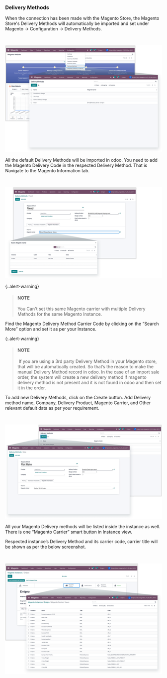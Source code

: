 
### Delivery Methods



When the connection has been made with the Magento Store, the Magento Store's Delivery Methods will automatically be imported and set under Magento -> Configuration -> Delivery Methods.


 


![](./images/4-9-3-1.png)


All the default Delivery Methods will be imported in odoo. You need to add the Magento Delivery Code in the respected Delivery Method. That is Navigate to the Magento Information tab.


 


![](./images/4-9-3-2.png)



{:.alert-warning} 
> 
> #### NOTE
> 
> You Can't set this same Magento carrier with multiple Delivery Methods for the same Magento Instance.
> 
> 
> 


Find the Magento Delivery Method Carrier Code by clicking on the “Search More” option and set it as per your Instance.



{:.alert-warning} 
> 
> #### NOTE
> 
>  If you are using a 3rd party Delivery Method in your Magento store, that will be automatically created. So that’s the reason to make the manual Delivery Method record in odoo. In the case of an import sale order, the system will create a new delivery method if magento delivery method is not present and it is not found in odoo and then set it in the order.
> 
> 
> 


To add new Delivery Methods, click on the Create button. Add Delivery method name, Company, Delivery Product, Magento Carrier, and Other relevant default data as per your requirement.


 


![](./images/4-9-3-3.png)


All your Magento Delivery methods will be listed inside the instance as well. There is one “Magento Carrier” smart button in Instance view.


Respected instance’s Delivery Method and its carrier code, carrier title will be shown as per the below screenshot.


 


![](./images/4-9-3-4.png)



